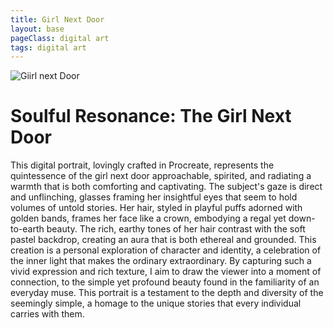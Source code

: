 ```yaml
---
title: Girl Next Door
layout: base
pageClass: digital art
tags: digital art
---
```


<head>
    <meta charset="utf-8">
    <title>Girl next Door</title>
   
<body>
    <div class="container">
        <img src="/images/Girl-Next-Door-Portrait copy.jpg" alt="Giirl next Door" class="image">
        <div class="description">
            <h1>Soulful Resonance: The Girl Next Door</h1>
            <p>This digital portrait, lovingly crafted in Procreate, represents the quintessence of the girl next door approachable, spirited, and radiating a warmth that is both comforting and captivating. The subject's gaze is direct and unflinching, glasses framing her insightful eyes that seem to hold volumes of untold stories. Her hair, styled in playful puffs adorned with golden bands, frames her face like a crown, embodying a regal yet down-to-earth beauty. The rich, earthy tones of her hair contrast with the soft pastel backdrop, creating an aura that is both ethereal and grounded. This creation is a personal exploration of character and identity, a celebration of the inner light that makes the ordinary extraordinary. By capturing such a vivid expression and rich texture, I aim to draw the viewer into a moment of connection, to the simple yet profound beauty found in the familiarity of an everyday muse. This portrait is a testament to the depth and diversity of the seemingly simple, a homage to the unique stories that every individual carries with them.</p>
        </div>